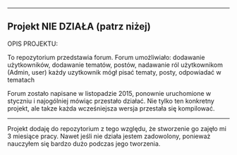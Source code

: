 ----

Projekt NIE DZIAŁA (patrz niżej)
----


OPIS PROJEKTU:

To repozytorium przedstawia forum. Forum umożliwiało:
dodawanie użytkowników, 
dodawanie tematów, postów,
nadawanie ról użytkownikom (Admin, user)
każdy uzytkownik mógł pisać tematy, posty, odpowiadać w tematach

Forum zostało napisane w listopadzie 2015, ponownie uruchomione w styczniu i najogólniej mówiąc przestało działać. Nie tylko ten konkretny projekt, ale takze każda wcześniejsza wersja przestała się kompilować.



----


Projekt dodaję do repozytorium z tego względu, że stworzenie go zajęło mi 3 miesiące pracy. Nawet jeśli nie działa jestem zadowolony, ponieważ nauczyłem się bardzo dużo podczas jego tworzenia.